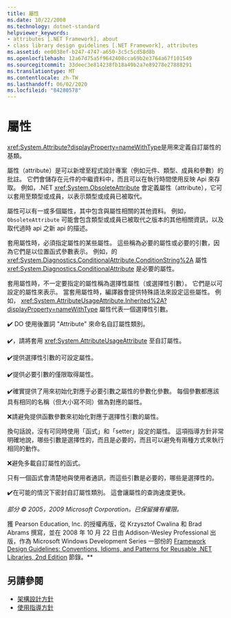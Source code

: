 ```yaml
---
title: 屬性
ms.date: 10/22/2008
ms.technology: dotnet-standard
helpviewer_keywords:
- attributes [.NET Framework], about
- class library design guidelines [.NET Framework], attributes
ms.assetid: ee0038ef-b247-4747-a650-3c5c5cd58d8b
ms.openlocfilehash: 12a67d75a5f9642408cca69b2e3764a67f101549
ms.sourcegitcommit: 33deec3e814238fb18a49b2a7e89278e27888291
ms.translationtype: MT
ms.contentlocale: zh-TW
ms.lasthandoff: 06/02/2020
ms.locfileid: "84280578"
---
```

# <a name="attributes"></a>屬性

<xref:System.Attribute?displayProperty=nameWithType>是用來定義自訂屬性的基類。

 屬性（attribute）是可以新增至程式設計專案（例如元件、類型、成員和參數）的批註。 它們會儲存在元件的中繼資料中，而且可以在執行時間使用反映 Api 來存取。 例如，.NET <xref:System.ObsoleteAttribute> 會定義屬性（attribute），它可以套用至類型或成員，以表示類型或成員已被取代。

 屬性可以有一或多個屬性，其中包含與屬性相關的其他資料。 例如， `ObsoleteAttribute` 可能會包含類型或成員已被取代之版本的其他相關資訊，以及取代過時 api 之新 api 的描述。

 套用屬性時，必須指定屬性的某些屬性。 這些稱為必要的屬性或必要的引數，因為它們是以位置函式參數表示。 例如，的 <xref:System.Diagnostics.ConditionalAttribute.ConditionString%2A> 屬性 <xref:System.Diagnostics.ConditionalAttribute> 是必要的屬性。

 套用屬性時，不一定要指定的屬性稱為選擇性屬性（或選擇性引數）。 它們是以可設定的屬性來表示。 當套用屬性時，編譯器會提供特殊語法來設定這些屬性。 例如， <xref:System.AttributeUsageAttribute.Inherited%2A?displayProperty=nameWithType> 屬性代表一個選擇性引數。

 ✔️ DO 使用後置詞 "Attribute" 來命名自訂屬性類別。

 ✔️，請將套用 <xref:System.AttributeUsageAttribute> 至自訂屬性。

 ✔️提供選擇性引數的可設定屬性。

 ✔️提供必要引數的僅限取得屬性。

 ✔️確實提供了用來初始化對應于必要引數之屬性的參數化參數。 每個參數都應該具有相同的名稱（但大小寫不同）做為對應的屬性。

 ❌請避免提供函數參數來初始化對應于選擇性引數的屬性。

 換句話說，沒有可同時使用「函式」和「setter」設定的屬性。 這項指導方針非常明確地說，哪些引數是選擇性的，而且是必要的，而且可以避免有兩種方式來執行相同的動作。

 ❌避免多載自訂屬性的函式。

 只有一個函式會清楚地與使用者通訊，而這些引數是必要的，哪些是選擇性的。

 ✔️在可能的情況下密封自訂屬性類別。 這會讓屬性的查詢速度更快。

 *部分 &copy; 2005，2009 Microsoft Corporation。已保留擁有權限。*

 獲 Pearson Education, Inc. 的授權再版，從 Krzysztof Cwalina 和 Brad Abrams 撰寫，並在 2008 年 10 月 22 日由 Addison-Wesley Professional 出版，作為 Microsoft Windows Development Series 一部份的 [Framework Design Guidelines: Conventions, Idioms, and Patterns for Reusable .NET Libraries, 2nd Edition](https://www.informit.com/store/framework-design-guidelines-conventions-idioms-and-9780321545619) 節錄。**

## <a name="see-also"></a>另請參閱

- [架構設計方針](index.md)
- [使用指導方針](usage-guidelines.md)
